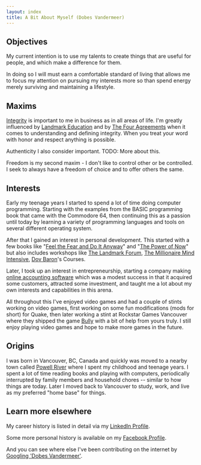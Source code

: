 ```yaml
---
layout: index
title: A Bit About Myself (Dobes Vandermeer)
---
```


## Objectives

My current intention is to use my talents to create things that are useful
for people, and which make a difference for them.

In doing so I will must earn a comfortable standard of living that allows
me to focus my attention on pursuing my interests more so than spend energy
merely surviving and maintaining a lifestyle.

## Maxims

[Integrity](http://ssrn.com/abstract=1511274) is important to me in business as
in all areas of life.  I'm greatly influenced by [Landmark Education](http://www.landmarkeducation.com/) and by
[The Four Agreements](http://www.toltecspirit.com/) when it comes to understanding and
defining integrity.  When you treat your word with honor and respect anything
is possible.

Authenticity I also consider important.  TODO: More about this.

Freedom is my second maxim - I don't like to control other or be controlled.  I
seek to always have a freedom of choice and to offer others the same.

## Interests

Early my teenage years I started to spend a lot of time doing computer programming.  Starting with
the examples from the BASIC programming book that came with the Commodore 64, then continuing
this as a passion until today by learning a variety of programming languages and tools on several
different operating system.

After that I gained an interest in personal development.  This started with a few books
like "[Feel the Fear and Do It Anyway](http://books.google.com.tw/books/about/Feel_the_fear_and_do_it_anyway.html?id=1Rp-YG9aoP4C&utm_source=gb-gplus-share)"
and "[The Power of Now](http://books.google.com.tw/books/about/The_Power_of_Now.html?id=sQYqRCIhFAMC&utm_source=gb-gplus-share)" but also includes workshops
like [The Landmark Forum](http://www.landmarkeducation.com/),
[The Millionaire Mind Intensive](http://www.millionairemindintensive.com/),
[Dov Baron](http://dovbaron.com/)'s Courses.

Later, I took up an interest in entrepreneurship, starting a company making
[online accounting software](http://www.kashoo.com) which was a modest success
in that it acquired some customers, attracted some investment, and taught me
a lot about my own interests and capabilities in this arena.

All throughout this I've enjoyed video games and had a couple of stints working on
video games, first working on some fun modifications (mods for short) for Quake,
then later working a stint at Rockstar Games Vancouver where they shipped the game
[Bully](http://www.rockstargames.com/bully/)
with a bit of help from yours truly.  I still enjoy playing video games and hope to
make more games in the future.

## Origins

I was born in Vancouver, BC, Canada and quickly was moved to a nearby town called
[Powell River](http://www.discoverpowellriver.com/) where I spent my childhood
and teenage years.  I spent a lot of time reading books and playing with computers,
periodically interrupted by family members and household chores --
similar to how things are today.  Later I moved back to Vancouver to study, work,
and live as my preferred "home base" for things.

## Learn more elsewhere

My career history is listed in detail via my [LinkedIn Profile](http://linkedin.com/in/dobesv).

Some more personal history is available on my [Facebook Profile](http://facebook.com/dobesv).

And you can see where else I've been contributing on the internet by
[Googling 'Dobes Vandermeer'](https://www.google.com/search?q=dobes+vandermeer).

